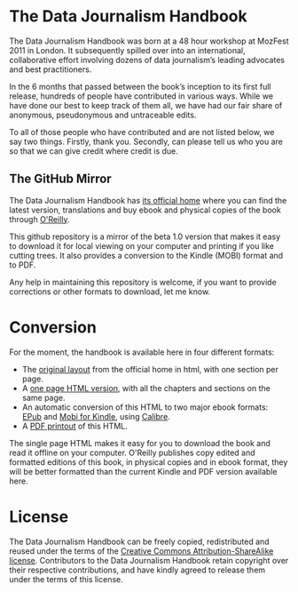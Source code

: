 The Data Journalism Handbook
============================

The Data Journalism Handbook was born at a 48 hour workshop at MozFest 2011 in London. It subsequently spilled over into an international, collaborative effort involving dozens of data journalism’s leading advocates and best practitioners.

In the 6 months that passed between the book’s inception to its first full release, hundreds of people have contributed in various ways. While we have done our best to keep track of them all, we have had our fair share of anonymous, pseudonymous and untraceable edits.

To all of those people who have contributed and are not listed below, we say two things. Firstly, thank you. Secondly, can please tell us who you are so that we can give credit where credit is due.

The GitHub Mirror
-----------------

The Data Journalism Handbook has [its official home](http://datajournalismhandbook.org/1.0/en/) where you can find the latest version, translations and buy ebook and physical copies of the book through [O'Reilly](http://shop.oreilly.com/product/0636920025603.do).

This github repository is a mirror of the beta 1.0 version that makes it easy to download it for local viewing on your computer and printing if you like cutting trees. It also provides a conversion to the Kindle (MOBI) format and to PDF.

Any help in maintaining this repository is welcome, if you want to provide corrections or other formats to download, let me know.

Conversion
==========

For the moment, the handbook is available here in four different formats:
 * The [original layout](http://pierreandrews.net/TheDataJournalismHandbook/splithtml/1.0/en/) from the official home in html, with one section per page.
 * A [one page HTML version](http://pierreandrews.net/TheDataJournalismHandbook/onefilehtml/1.0/en/), with all the chapters and sections on the same page.
 * An automatic conversion of this HTML to two major ebook formats: [EPub](https://github.com/Mortimerp9/TheDataJournalismHandbook/raw/master/TheDataJournalismHandbook.epub) and [Mobi for Kindle](https://github.com/Mortimerp9/TheDataJournalismHandbook/raw/master/TheDataJournalismHandbook.mobi), using [Calibre](calibre-ebook.com).
 * A [PDF printout](https://github.com/Mortimerp9/TheDataJournalismHandbook/raw/master/TheDataJournalismHandbook.pdf) of this HTML.

The single page HTML makes it easy for you to download the book and read it offline on your computer. O'Reilly publishes copy edited and formatted editions of this book, in physical copies and in ebook format, they will be better formatted than the current Kindle and PDF version available here.


License
=======

The Data Journalism Handbook can be freely copied, redistributed and reused under the terms of the <a href="http://creativecommons.org/licenses/by-sa/3.0/">Creative Commons Attribution-ShareAlike license</a>. Contributors to the Data Journalism Handbook retain copyright over their respective contributions, and have kindly agreed to release them under the terms of this license.
